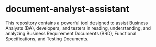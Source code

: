 # document-analyst-assistant
This repository contains a powerful tool designed to assist Business Analysts (BA), developers, and testers in reading, understanding, and analyzing Business Requirement Documents (BRD), Functional Specifications, and Testing Documents.
